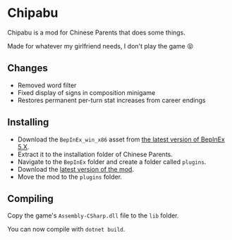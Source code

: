 # Chipabu

Chipabu is a mod for Chinese Parents that does some things.

Made for whatever my girlfriend needs, I don't play the game 😝

## Changes

- Removed word filter
- Fixed display of signs in composition minigame
- Restores permanent per-turn stat increases from career endings

## Installing

- Download the `BepInEx_win_x86` asset from [the latest version of BepInEx 5.X](https://github.com/BepInEx/BepInEx/releases/latest).
- Extract it to the installation folder of Chinese Parents.
- Navigate to the `BepInEx` folder and create a folder called `plugins`.
- Download the [latest version of the mod](https://github.com/qixils/Chipabu/releases/latest).
- Move the mod to the `plugins` folder.

## Compiling

Copy the game's `Assembly-CSharp.dll` file to the `lib` folder.

You can now compile with `dotnet build`.
